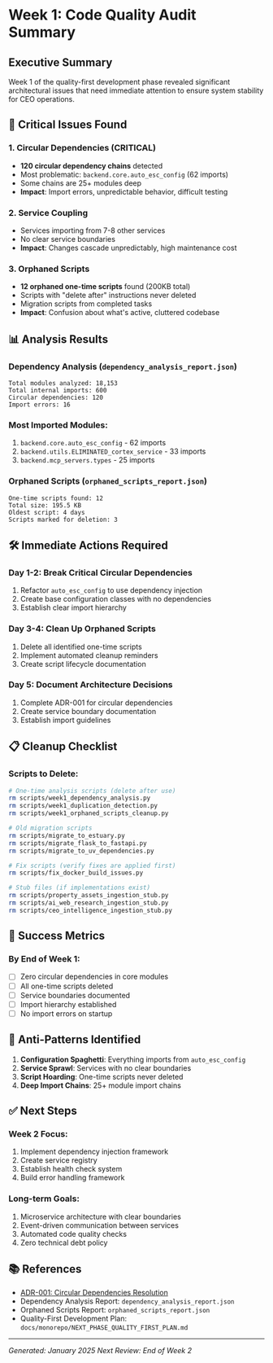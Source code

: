 # Week 1: Code Quality Audit Summary

## Executive Summary
Week 1 of the quality-first development phase revealed significant architectural issues that need immediate attention to ensure system stability for CEO operations.

## 🔴 Critical Issues Found

### 1. Circular Dependencies (CRITICAL)
- **120 circular dependency chains** detected
- Most problematic: `backend.core.auto_esc_config` (62 imports)
- Some chains are 25+ modules deep
- **Impact**: Import errors, unpredictable behavior, difficult testing

### 2. Service Coupling
- Services importing from 7-8 other services
- No clear service boundaries
- **Impact**: Changes cascade unpredictably, high maintenance cost

### 3. Orphaned Scripts
- **12 orphaned one-time scripts** found (200KB total)
- Scripts with "delete after" instructions never deleted
- Migration scripts from completed tasks
- **Impact**: Confusion about what's active, cluttered codebase

## 📊 Analysis Results

### Dependency Analysis (`dependency_analysis_report.json`)
```
Total modules analyzed: 18,153
Total internal imports: 600
Circular dependencies: 120
Import errors: 16
```

### Most Imported Modules:
1. `backend.core.auto_esc_config` - 62 imports
2. `backend.utils.ELIMINATED_cortex_service` - 33 imports
3. `backend.mcp_servers.types` - 25 imports

### Orphaned Scripts (`orphaned_scripts_report.json`)
```
One-time scripts found: 12
Total size: 195.5 KB
Oldest script: 4 days
Scripts marked for deletion: 3
```

## 🛠️ Immediate Actions Required

### Day 1-2: Break Critical Circular Dependencies
1. Refactor `auto_esc_config` to use dependency injection
2. Create base configuration classes with no dependencies
3. Establish clear import hierarchy

### Day 3-4: Clean Up Orphaned Scripts
1. Delete all identified one-time scripts
2. Implement automated cleanup reminders
3. Create script lifecycle documentation

### Day 5: Document Architecture Decisions
1. Complete ADR-001 for circular dependencies
2. Create service boundary documentation
3. Establish import guidelines

## 📋 Cleanup Checklist

### Scripts to Delete:
```bash
# One-time analysis scripts (delete after use)
rm scripts/week1_dependency_analysis.py
rm scripts/week1_duplication_detection.py
rm scripts/week1_orphaned_scripts_cleanup.py

# Old migration scripts
rm scripts/migrate_to_estuary.py
rm scripts/migrate_flask_to_fastapi.py
rm scripts/migrate_to_uv_dependencies.py

# Fix scripts (verify fixes are applied first)
rm scripts/fix_docker_build_issues.py

# Stub files (if implementations exist)
rm scripts/property_assets_ingestion_stub.py
rm scripts/ai_web_research_ingestion_stub.py
rm scripts/ceo_intelligence_ingestion_stub.py
```

## 🎯 Success Metrics

### By End of Week 1:
- [ ] Zero circular dependencies in core modules
- [ ] All one-time scripts deleted
- [ ] Service boundaries documented
- [ ] Import hierarchy established
- [ ] No import errors on startup

## 🚫 Anti-Patterns Identified

1. **Configuration Spaghetti**: Everything imports from `auto_esc_config`
2. **Service Sprawl**: Services with no clear boundaries
3. **Script Hoarding**: One-time scripts never deleted
4. **Deep Import Chains**: 25+ module import chains

## ✅ Next Steps

### Week 2 Focus:
1. Implement dependency injection framework
2. Create service registry
3. Establish health check system
4. Build error handling framework

### Long-term Goals:
1. Microservice architecture with clear boundaries
2. Event-driven communication between services
3. Automated code quality checks
4. Zero technical debt policy

## 📚 References

- [ADR-001: Circular Dependencies Resolution](./ADR-001-circular-dependencies-resolution.md)
- Dependency Analysis Report: `dependency_analysis_report.json`
- Orphaned Scripts Report: `orphaned_scripts_report.json`
- Quality-First Development Plan: `docs/monorepo/NEXT_PHASE_QUALITY_FIRST_PLAN.md`

---

*Generated: January 2025*
*Next Review: End of Week 2*
